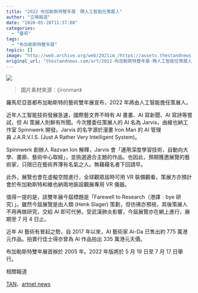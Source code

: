 ```yaml
---
title: "2022 布加勒斯特雙年展　聘人工智能任策展人"
author: "立場報道"
date: "2020-05-28T11:37:00"
categories:
  - "藝術"
tags:
  - "布加勒斯特雙年展"
topics: []
image: "http://web.archive.org/web/2021im_/https://assets.thestandnews.com/media/photos/bb-06_vOBe7.png"
original_url: "thestandnews.com/art/2022-布加勒斯特雙年展-聘人工智能任策展人"
---
```

![](http://web.archive.org/web/2021im_/https://assets.thestandnews.com/media/photos/bb-06_vOBe7.png)
> 圖片素材來源：《ironman》

羅馬尼亞首都布加勒斯特的藝術雙年展宣布，2022 年將由人工智能擔任策展人。

近年人工智能技術發展急速，國際藝文界不時有 AI 畫畫、AI 寫新聞、AI 寫詩等嘗試，但 AI 策展人則鮮有所聞。今次獲委任策展人的 AI 名為 Jarvis，由維也納工作室 Spinnwerk 開發。Jarvis 的名字源於漫畫 Iron Man 的 AI 管理員 J.A.R.V.I.S. (Just A Rather Very Intelligent System)。

Spinnwerk 創辦人 Razvan Ion 解釋，Jarvis 會「運用深度學習技術，自動向大學、畫廊、藝術中心取經」，並挑選適合主題的作品。也因此，預期獲邀展覽的藝術家，只限已在藝術界薄有名氣之人。無藉藉名者下回請早。

此外，展覽也會在虛擬空間進行，全球觀眾屆時可用 VR 裝備觀看。策展方亦預計會於布加勒斯特和維也納兩地裝設觀展專用 VR 儀器。

值得一提的是，該雙年展今屆標題是「Farewell to Research（港譯﹕bye 研究）」。雖然今屆展覽是由人類 (Henk Slager) 策劃，但彷彿亦預視，其後策展人不用再做研究，交給 AI 即可代勞。受武漢肺炎影響，今屆展覽亦在網上進行，展期至 7 月 4 日止。

近年 AI 藝術有冒起之勢，自 2017 年以來，AI 藝術家 Ai-Da 已售出約 775 萬港元作品。拍賣行佳士得亦曾為 AI 作品拍出 335 萬港元天價。

布加勒斯特雙年展首辦於 2005 年。2022 年版將於 5 月 19 日至 7 月 17 日舉行。

相關報道

[TAN](http://web.archive.org/web/20210905140848/https://www.theartnewspaper.com/news/the-tenth-bucharest-biennale-to-be-curated-by-an-ai-programme-called-jarvis)、[artnet news](http://web.archive.org/web/20210905140848/https://news.artnet.com/exhibitions/bucharest-biennial-curated-by-artificial-intelligence-1872342)